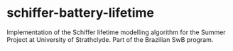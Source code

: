 schiffer-battery-lifetime
=========================

Implementation of the Schiffer lifetime modelling algorithm for the Summer Project at University of Strathclyde. Part of the Brazilian SwB program.
